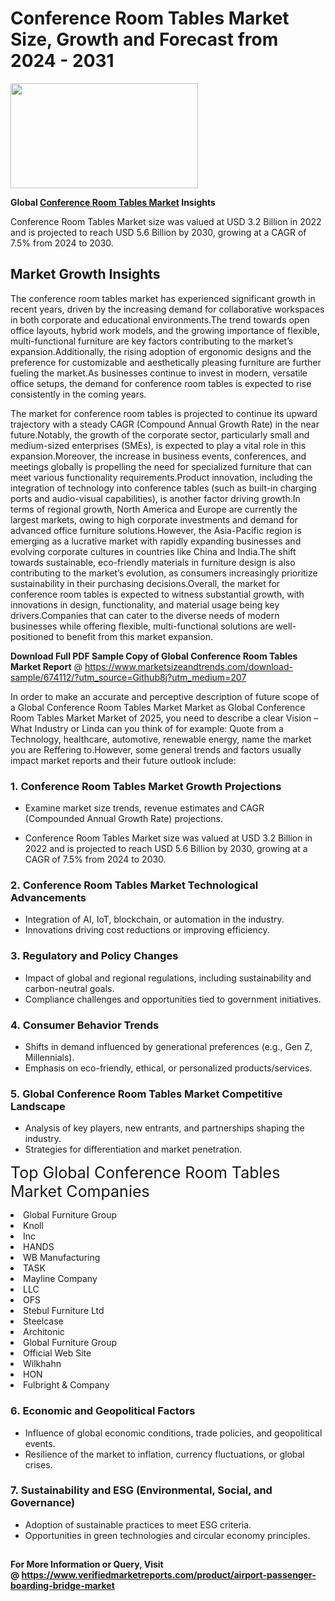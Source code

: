 <H1>Conference Room Tables Market Size, Growth and Forecast from 2024 - 2031</H1><img class="aligncenter size-medium wp-image-584254" src="https://thirdeyenews.in/wp-content/uploads/2024/09/Global-Market-Research-300x168.jpeg" alt="" width="300" height="168" /><p><strong>Global&nbsp;<a href="https://www.marketsizeandtrends.com/download-sample/674112/?utm_source=Github8j?utm_medium=207">Conference Room Tables Market</a> Insights</strong></p><p>Conference Room Tables Market size was valued at USD 3.2 Billion in 2022 and is projected to reach USD 5.6 Billion by 2030, growing at a CAGR of 7.5% from 2024 to 2030.</p><p><h2>Market Growth Insights</h2> <p>The conference room tables market has experienced significant growth in recent years, driven by the increasing demand for collaborative workspaces in both corporate and educational environments.The trend towards open office layouts, hybrid work models, and the growing importance of flexible, multi-functional furniture are key factors contributing to the market’s expansion.Additionally, the rising adoption of ergonomic designs and the preference for customizable and aesthetically pleasing furniture are further fueling the market.As businesses continue to invest in modern, versatile office setups, the demand for conference room tables is expected to rise consistently in the coming years.</p> <p>The market for conference room tables is projected to continue its upward trajectory with a steady CAGR (Compound Annual Growth Rate) in the near future.Notably, the growth of the corporate sector, particularly small and medium-sized enterprises (SMEs), is expected to play a vital role in this expansion.Moreover, the increase in business events, conferences, and meetings globally is propelling the need for specialized furniture that can meet various functionality requirements.Product innovation, including the integration of technology into conference tables (such as built-in charging ports and audio-visual capabilities), is another factor driving growth.In terms of regional growth, North America and Europe are currently the largest markets, owing to high corporate investments and demand for advanced office furniture solutions.However, the Asia-Pacific region is emerging as a lucrative market with rapidly expanding businesses and evolving corporate cultures in countries like China and India.The shift towards sustainable, eco-friendly materials in furniture design is also contributing to the market’s evolution, as consumers increasingly prioritize sustainability in their purchasing decisions.Overall, the market for conference room tables is expected to witness substantial growth, with innovations in design, functionality, and material usage being key drivers.Companies that can cater to the diverse needs of modern businesses while offering flexible, multi-functional solutions are well-positioned to benefit from this market expansion.</p> <p><span class=""><strong>Download Full PDF Sample Copy of Global Conference Room Tables Market Report</strong> @ <a href="https://www.marketsizeandtrends.com/download-sample/674112/?utm_source=Github8j?utm_medium=207" target="_blank">https://www.marketsizeandtrends.com/download-sample/674112/?utm_source=Github8j?utm_medium=207</a></span></p><p>In order to make an accurate and perceptive description of future scope of a Global&nbsp;Conference Room Tables Market Market as Global&nbsp;Conference Room Tables Market Market of 2025, you need to describe a clear Vision &ndash; What Industry or Linda can you think of for example: Quote from a Technology, healthcare, automotive, renewable energy, name the market you are Reffering to.However, some general trends and factors usually impact market reports and their future outlook include:</p><h3>1.&nbsp;<strong>Conference Room Tables Market Growth Projections</strong></h3><ul><li>Examine market size trends, revenue estimates and CAGR (Compounded Annual Growth Rate) projections.</li><li><p>Conference Room Tables Market size was valued at USD 3.2 Billion in 2022 and is projected to reach USD 5.6 Billion by 2030, growing at a CAGR of 7.5% from 2024 to 2030.</p></li></ul><h3>2.&nbsp;<strong>Conference Room Tables Market Technological Advancements</strong></h3><ul><li>Integration of AI, IoT, blockchain, or automation in the industry.</li><li>Innovations driving cost reductions or improving efficiency.</li></ul><h3>3.&nbsp;<strong>Regulatory and Policy Changes</strong></h3><ul><li>Impact of global and regional regulations, including sustainability and carbon-neutral goals.</li><li>Compliance challenges and opportunities tied to government initiatives.</li></ul><h3>4.&nbsp;<strong>Consumer Behavior Trends</strong></h3><ul><li>Shifts in demand influenced by generational preferences (e.g., Gen Z, Millennials).</li><li>Emphasis on eco-friendly, ethical, or personalized products/services.</li></ul><h3>5.&nbsp;<strong>Global Conference Room Tables Market Competitive Landscape</strong></h3><ul><li>Analysis of key players, new entrants, and partnerships shaping the industry.</li><li>Strategies for differentiation and market penetration.</li></ul><p data-pm-slice="1 1 []"><span style="color: inherit; font-family: inherit; font-size: 25px;">Top Global Conference Room Tables Market Companies</span></p><div class="" data-test-id=""><p><li>Global Furniture Group</li><li> Knoll</li><li> Inc</li><li> HANDS</li><li> WB Manufacturing</li><li> TASK</li><li> Mayline Company</li><li> LLC</li><li> OFS</li><li> Stebul Furniture Ltd</li><li> Steelcase</li><li> Architonic</li><li> Global Furniture Group</li><li> Official Web Site</li><li> Wilkhahn</li><li> HON</li><li> Fulbright & Company</li></p></div><h3>6.&nbsp;<strong>Economic and Geopolitical Factors</strong></h3><ul><li>Influence of global economic conditions, trade policies, and geopolitical events.</li><li>Resilience of the market to inflation, currency fluctuations, or global crises.</li></ul><h3>7.&nbsp;<strong>Sustainability and ESG (Environmental, Social, and Governance)</strong></h3><ul><li>Adoption of sustainable practices to meet ESG criteria.</li><li>Opportunities in green technologies and circular economy principles.</li></ul><h2><strong style="font-size: 14px;">For More Information or Query, Visit @&nbsp;</strong><a style="background-color: #ffffff; font-size: 14px;" href="https://www.marketsizeandtrends.com/report/conference-room-tables-market/" target="_blank">https://www.verifiedmarketreports.com/product/airport-passenger-boarding-bridge-market</a></h2>